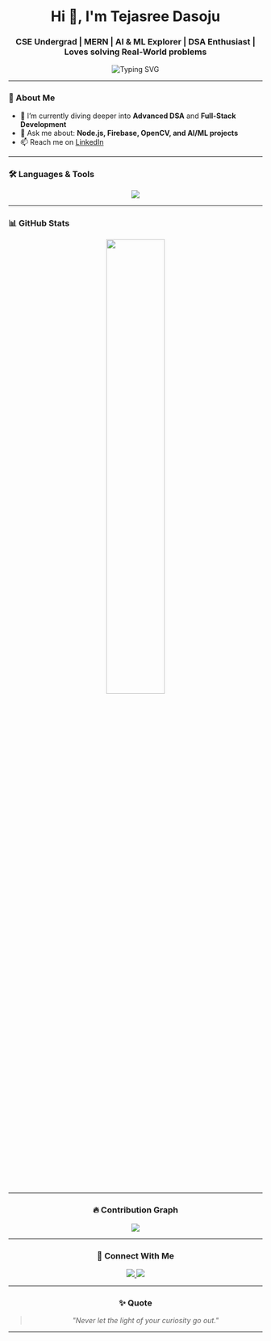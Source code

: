 <h1 align="center">Hi 👋, I'm Tejasree Dasoju</h1>
<h3 align="center">CSE Undergrad | MERN | AI & ML Explorer | DSA Enthusiast | Loves solving Real-World problems</h3>

<p align="center">
  <img src="https://readme-typing-svg.demolab.com?font=Fira+Code&pause=1000&center=true&vCenter=true&multiline=true&width=700&height=80&lines=Firebase+%7C+Java+%7C+Python+%7C+OpenCV+%7C+MediaPipe+%7C+MERN+Stack+%7C+Node.js+%7C+Express" alt="Typing SVG" />
</p>

---

### 🌟 About Me

- 🌱 I’m currently diving deeper into **Advanced DSA** and **Full-Stack Development**
- 💬 Ask me about: **Node.js, Firebase, OpenCV, and AI/ML projects**
- 📫 Reach me on [LinkedIn](https://www.linkedin.com/in/tejasree-dasoju-9aa900310/)

---

### 🛠️ Languages & Tools

<p align="center">
  <img src="https://skillicons.dev/icons?i=java,python,js,html,css,nodejs,express,firebase,mongodb,opencv,c,github,git,vscode,react" />
</p>

---

### 📊 GitHub Stats

<div align="center">
  <img src="https://github-readme-stats.vercel.app/api?username=Tejasree731&show_icons=true&theme=react&rank_icon=github&count_private=true" width="48%" />
<!--   <img src="https://github-readme-streak-stats.herokuapp.com/?user=Tejasree731&theme=react" width="48%" /> -->
</div>

<div align="center">
<!--   <img src="https://github-readme-stats.vercel.app/api/top-langs/?username=Tejasree731&layout=compact&theme=react&langs_count=10" width="60%" /> -->
<!-- </div> -->

---

### 🔥 Contribution Graph

<p align="center">
  <img src="https://github-readme-activity-graph.vercel.app/graph?username=Tejasree731&theme=react-dark" />
</p>

---

### 🔗 Connect With Me

<p align="center">
  <a href="https://www.linkedin.com/in/tejasree-dasoju-9aa900310/" target="_blank">
    <img src="https://img.shields.io/badge/LinkedIn-blue?style=for-the-badge&logo=linkedin" />
  </a>
  <a href="mailto:tejasreed73@gmail.com" target="_blank">
    <img src="https://img.shields.io/badge/Gmail-red?style=for-the-badge&logo=gmail&logoColor=white" />
  </a>
</p>

---

### ✨ Quote

> *"Never let the light of your curiosity go out."* 

---
